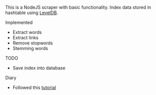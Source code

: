 This is a NodeJS scraper with basic functionality.
Index data stored in hashtable using [LevelDB](https://github.com/Level/levelup).

Implemented
- Extract words
- Extract links
- Remove stopwords
- Stemming words

TODO
- Save index into database

Diary
- Followed this [tutorial](https://scotch.io/tutorials/scraping-the-web-with-node-js)